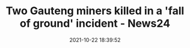 ---
"title": "Two Gauteng miners killed in a 'fall of ground' incident - News24"
"date": "2021-10-22 18:39:52"
"feed_name": "GOOGLENEWSMINING"
"feed_website": "https://news.google.com/search?q=mining%2Bincident&hl=en-US&gl=US&ceid=US:en"
"feed_rss": "https://news.google.com/rss/search?q=mining%2Bincident&hl=en-US&gl=US&ceid=US:en"
"link": "https://www.news24.com/news24/SouthAfrica/News/two-gauteng-miners-killed-in-a-fall-of-ground-incident-20211022"
"source": "{'href': 'https://www.news24.com', 'title': 'News24'}"
"file": "_posts/2021-1-1-ad14a67a18955bc8b54505fe51cac114350a6bb7.md"
"accident": "1"
"drilling": "1"
"dead": "2"
"injured": "0"
"arrested": "0"
"place": "gauteng"
"where": "mining site"
"causes": "fall"
"place_uri": "http://en.wikipedia.org/wiki/Gauteng"
---